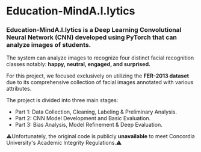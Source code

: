 # Education-MindA.I.lytics

### Education-MindA.I.lytics is a Deep Learning Convolutional Neural Network (CNN) developed using PyTorch that can analyze images of students.

The system can analyze images to recognize four distinct facial recognition classes notably: **happy, neutral, engaged, and surprised.**

For this project, we focused exclusively on utilizing the **FER-2013 dataset** due to its comprehensive collection of facial images annotated with various attributes.

The project is divided into three main stages:
* Part 1: Data Collection, Cleaning, Labeling & Preliminary Analysis.
* Part 2: CNN Model Development and Basic Evaluation.
* Part 3: Bias Analysis, Model Refinement & Deep Evaluation.

⚠️Unfortunately, the original code is publicly **unavailable** to meet Concordia University's Academic Integrity Regulations.⚠️
